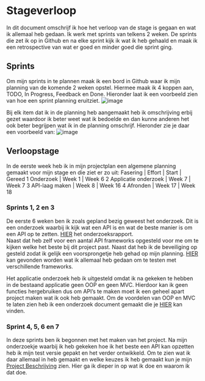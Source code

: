 # Stageverloop
In dit document omschrijf ik hoe het verloop van de stage is gegaan en wat ik allemaal heb gedaan. Ik werk met sprints van telkens 2 weken. De sprints die zet ik op in Github en na elke sprint kijk ik wat ik heb gehaald en maak ik een retrospective van wat er goed en minder goed die sprint ging. 

## Sprints 
Om mijn sprints in te plannen maak ik een bord in Github waar ik mijn planning van de komende 2 weken opstel. Hiermee maak ik 4 koppen aan, TODO, In Progress, Feedback en Done. Hieronder laat ik een voorbeeld zien van hoe een sprint planning eruitziet.
![image](https://github.com/Stage-Bravo/Portfolio/assets/103424907/7cd8a00b-3ad5-44ca-b29f-04dcb6a69a35)
 
Bij elk item dat ik in de planning heb aangemaakt heb ik omschrijving erbij gezet waardoor ik beter weet wat ik bedoelde en dan kunne anderen het ook beter begrijpen wat ik in de planning omschrijf. Hieronder zie je daar een voorbeeld van: 
 ![image](https://github.com/Stage-Bravo/Portfolio/assets/103424907/1b4d302b-99ec-463b-884c-a4731ea635ab)


## Verloopstage
In de eerste week heb ik in mijn projectplan een algemene planning gemaakt voor mijn stage en die ziet er zo uit: 
Fasering |	Effort | 	Start |	Gereed
1	Onderzoek	|	Week 1	| Week 6
2	Applicatie onderzoek	|	Week 7 |	Week 7
3	API-laag maken	|	Week 8 |	Week 16
4	Afronden	|	Week 17	| Week 18

### Sprints 1, 2 en 3
De eerste 6 weken ben ik zoals gepland bezig geweest het onderzoek. Dit is een onderzoek waarbij ik kijk wat een API is en wat de beste manier is om een API op te zetten. [HIER](https://github.com/Stage-Bravo/Portfolio/blob/main/Onderzoek/Onderzoeksrapport.pdf) het onderzoeksrapport. <br>
Naast dat heb zelf voor een aantal API frameworks opgesteld voor me om te kijken welke het beste bij dit project past. Naast dat heb ik de beveiliging op gesteld zodat ik gelijk een voorsprongetje heb gehad op mijn planning. [HIER]( https://github.com/Stage-Bravo/Portfolio/blob/main/Onderzoek/Applicatie%20Onderzoek.pdf) kan gevonden worden wat ik allemaal heb gedaan om te testen met verschillende frameworks. 

Het applicatie onderzoek heb ik uitgesteld omdat ik na gekeken te hebben in de bestaand applicatie geen OOP en geen MVC. Hierdoor kan ik geen functies hergebruiken dus om API’s te maken moet ik een geheel apart project maken wat ik ook heb gemaakt. Om de voordelen van OOP en MVC te laten zien heb ik een onderzoek document gemaakt die je [HIER](https://github.com/Stage-Bravo/Portfolio/blob/main/Onderzoek/Onderzoeksrapport.pdf) kan vinden.

### Sprint 4, 5, 6 en 7
In deze sprints ben ik begonnen met het maken van het project. Na mijn onderzoekje waarbij ik heb gekeken hoe ik het beste een API kan opzetten heb ik mijn test versie gepakt en het verder ontwikkeld. Om te zien wat ik daar allemaal in heb gemaakt en welke keuzes ik heb gemaakt kun je mijn [Project Beschrijving](https://github.com/Stage-Bravo/Portfolio/blob/main/Bewijsvoering/Project_beschrijving.md) zien. Hier ga ik dieper in op wat ik doe en waarom ik dat doe. 
